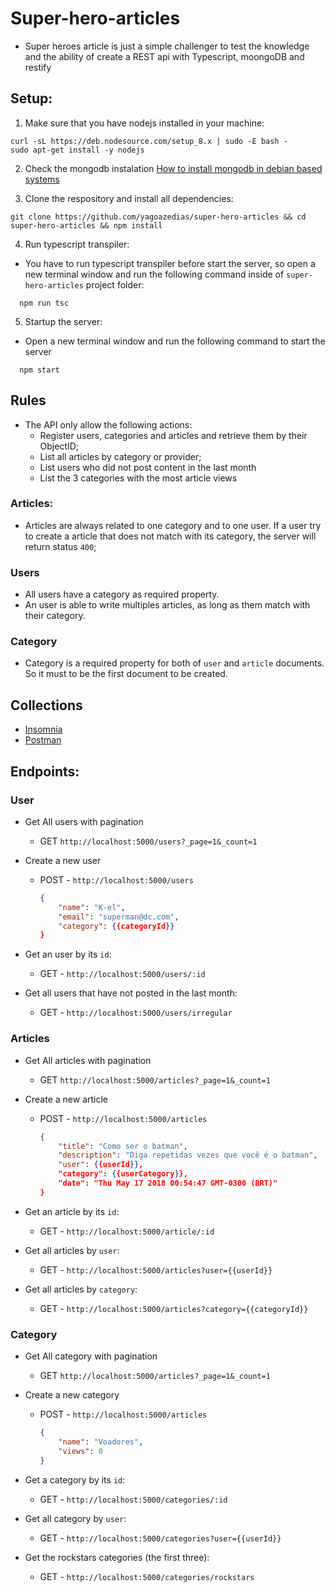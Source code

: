 # Super-hero-articles

- Super heroes article is just a simple challenger to test the knowledge and the ability of create a REST api with Typescript, moongoDB and restify


## Setup:
1. Make sure that you have nodejs installed in your machine:
```
curl -sL https://deb.nodesource.com/setup_8.x | sudo -E bash -
sudo apt-get install -y nodejs
```
2. Check the mongodb instalation [How to install mongodb in debian based systems](https://www.digitalocean.com/community/tutorials/como-instalar-o-mongodb-no-ubuntu-16-04-pt)

3. Clone the respository and install all dependencies:
```
git clone https://github.com/yagoazedias/super-hero-articles && cd super-hero-articles && npm install
```

4. Run typescript transpiler:
- You have to run typescript transpiler before start the server, so open a new terminal window and run the following command inside of `super-hero-articles` project folder:

```
  npm run tsc
```

5. Startup the server:
- Open a new terminal window and run the following command to start the server
```
  npm start
```

## Rules
- The API only allow the following actions:
    - Register users, categories and articles and retrieve them by their ObjectID;
    - List all articles by category or provider;
    - List users who did not post content in the last month
    - List the 3 categories with the most article views

### Articles:
 - Articles are always related to one category and to one user. If a user try to create a article that does not match with its category, the server will return status `400`;

 
### Users
 - All users have a category as required property.
 - An user is able to write multiples articles, 
   as long as them match with their category.
   
### Category
 - Category is a required property for both of `user` and `article` documents. So it must to be the first document to be created.
 
## Collections
- [Insomnia](https://mega.nz/#!Eh50wZqK!cnntUpIvBYaK8jWdViS-R5dZLfUkAITti6myvdkaTJY)
- [Postman](https://mega.nz/#!xlpEEZCI!kD0UWvY7lsrQ_ZLLPK3MXbvLJwoJa9gadMFmI1_897E)
 
## Endpoints:

### User
 -  Get All users with pagination
    - GET `http://localhost:5000/users?_page=1&_count=1`
    
    
 -  Create a new user  
     - POST - `http://localhost:5000/users`
        ```json
        {
            "name": "K-el",
            "email": "superman@dc.com",
            "category": {{categoryId}}
        }
        ```
 -  Get an user by its `id`:
    - GET - `http://localhost:5000/users/:id`
 
 -  Get all users that have not posted in the last month:
    - GET - `http://localhost:5000/users/irregular`
    
### Articles
 -  Get All articles with pagination
    - GET `http://localhost:5000/articles?_page=1&_count=1`
    
    
 -  Create a new article  
     - POST - `http://localhost:5000/articles`
        ```json
        {
            "title": "Como ser o batman",
            "description": "Diga repetidas vezes que você é o batman",
            "user": {{userId}},
            "category": {{userCategory}},
            "date": "Thu May 17 2018 00:54:47 GMT-0300 (BRT)"
        }
        ```
 -  Get an article by its `id`:
    - GET - `http://localhost:5000/article/:id`
 
 -  Get all articles by `user`:
    - GET - `http://localhost:5000/articles?user={{userId}}`

 -  Get all articles by `category`:
    - GET - `http://localhost:5000/articles?category={{categoryId}}`

### Category
 -  Get All category with pagination
    - GET `http://localhost:5000/articles?_page=1&_count=1`
    
    
 -  Create a new category  
     - POST - `http://localhost:5000/articles`
        ```json
        {
        	"name": "Voadores",
        	"views": 0
        }
        ```
 -  Get a category by its `id`:
    - GET - `http://localhost:5000/categories/:id`
 
 -  Get all category by `user`:
    - GET - `http://localhost:5000/categories?user={{userId}}`

 -  Get the rockstars categories (the first three):
    - GET - `http://localhost:5000/categories/rockstars`
